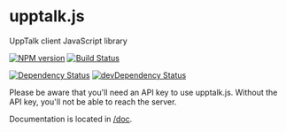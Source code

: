 upptalk.js
==========

UppTalk client JavaScript library

[![NPM version](https://badge.fury.io/js/upptalk.png)](https://npmjs.org/package/upptalk)
[![Build Status](https://travis-ci.org/upptalk/upptalk.js.png?branch=master)](https://travis-ci.org/upptalk/upptalk.js)

[![Dependency Status](https://david-dm.org/upptalk/upptalk.js.png)](https://david-dm.org/upptalk/upptalk.js)
[![devDependency Status](https://david-dm.org/upptalk/upptalk.js/dev-status.png)](https://david-dm.org/upptalk/upptalk.js#info=devDependencies)

Please be aware that you'll need an API key to use upptalk.js.
Without the API key, you'll not be able to reach the server.

Documentation is located in [/doc](/doc).